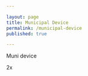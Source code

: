 ```yaml
---

layout: page
title: Municipal Device
permalink: /municipal-device
published: true

---
```


Muni device

2x

![]()
![]()


